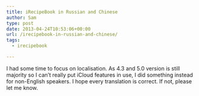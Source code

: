 ```yaml
---
title: iRecipeBook in Russian and Chinese
author: Sam
type: post
date: 2013-04-24T10:53:06+00:00
url: /irecipebook-in-russian-and-chinese/
tags:
  - irecipebook

---
```

I had some time to focus on localisation. As 4.3 and 5.0 version is still majority so I can&#8217;t really put iCloud features in use, I did something instead for non-English speakers. I hope every translation is correct. If not, please let me know.

